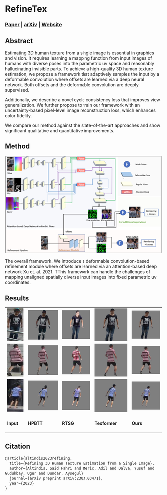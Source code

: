 # RefineTex

### [Paper](https://arxiv.org/pdf/2303.03471.pdf) | [arXiv](https://arxiv.org/abs/2303.03471) | [Website](https://www.cs.bilkent.edu.tr/~adundar/projects/RefineTex/)


## Abstract

Estimating 3D human texture from a single image is essential in graphics and vision. It requires learning a mapping function from input images of humans with diverse poses into the parametric uv space and reasonably hallucinating invisible parts. To achieve a high-quality 3D human texture estimation, we propose a framework that adaptively samples the input by a deformable convolution where offsets are learned via a deep neural network. Both offsets and the deformable convolution are deeply supervised.

Additionally, we describe a novel cycle consistency loss that improves view generalization. We further propose to train our framework with an uncertainty-based pixel-level image reconstruction loss, which enhances color fidelity.

We compare our method against the state-of-the-art approaches and show significant qualitative and quantitative improvements.

## Method

<img src="./method.png">

The overall framework. We introduce a deformable convolution-based refinement module where offsets are learned via an attention-based deep network Xu et. al. 2021. TThis framework can handle the challenges of mapping unaligned spatially diverse input images into fixed parametric uv coordinates.

## Results
<table>
    <tr>
        <td><img src="./sample_results/input/0176_c2s1_032301_02.png"\></td>
        <td><img src="./sample_results/hpbtt/0176_c2s1_032301_02.gif"\></td>
        <td><img src="./sample_results/rstg/0176_c2s1_032301_02.gif" \></td>
        <td><img src="./sample_results/texformer/0176_c2s1_032301_02.gif"\></td>
        <td><img src="./sample_results/ours/0176_c2s1_032301_02.gif"\></td>
    </tr>
    <tr>
        <td><img src="./sample_results/input/0135_c3s1_022426_01.png"\></td>
        <td><img src="./sample_results/hpbtt/0135_c3s1_022426_01.gif"\></td>
        <td><img src="./sample_results/rstg/0135_c3s1_022426_01.gif"\></td>
        <td><img src="./sample_results/texformer/0135_c3s1_022426_01.gif"\></td>
        <td><img src="./sample_results/ours/0135_c3s1_022426_01.gif"\></td>
    </tr>
    <tr>
        <td><img src="./sample_results/input/0121_c6s2_079518_05.png"\></td>
        <td><img src="./sample_results/hpbtt/0121_c6s2_079518_05.gif"\></td>
        <td><img src="./sample_results/rstg/0121_c6s2_079518_05.gif"\></td>
        <td><img src="./sample_results/texformer/0121_c6s2_079518_05.gif"\></td>
        <td><img src="./sample_results/ours/0121_c6s2_079518_05.gif"\></td>
    </tr>
    <tr>
        <td><h4>Input</h4></td>
        <td><h4>HPBTT</h4></td>
        <td><h4>RTSG</h4></td>
        <td><h4>Texformer</h4></td>
        <td><h4>Ours</h4></td>
    </tr>
</table>

## Citation

```
@article{altindis2023refining,
  title={Refining 3D Human Texture Estimation from a Single Image},
  author={Altindis, Said Fahri and Meric, Adil and Dalva, Yusuf and Gudukbay, Ugur and Dundar, Aysegul},
  journal={arXiv preprint arXiv:2303.03471},
  year={2023}
}
```
